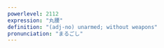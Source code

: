 ```yaml
---
powerlevel: 2112
expression: "丸腰"
definition: "(adj-no) unarmed; without weapons"
pronunciation: "まるごし"
---
```


